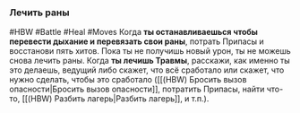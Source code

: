 ### **Лечить раны**

#HBW #Battle #Heal #Moves
Когда **ты останавливаешься чтобы перевести дыхание и перевязать свои раны**, потрать Припасы и восстанови пять хитов. Пока ты не получишь новый урон, ты не можешь снова лечить раны. 
Когда **ты лечишь Травмы**, расскажи, как именно ты это делаешь, ведущий либо скажет, что всё сработало или скажет, что нужно сделать, чтобы это сработало ([[(HBW) Бросить вызов опасности|Бросить вызов опасности]], потратить Припасы, найти что-то, [[(HBW) Разбить лагерь|Разбить лагерь]], и т.п.).